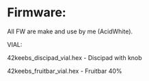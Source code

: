 # Firmware:
All FW are make and use by me (AcidWhite).


VIAL:

42keebs_discipad_vial.hex - Discipad with knob

42keebs_fruitbar_vial.hex - Fruitbar 40%